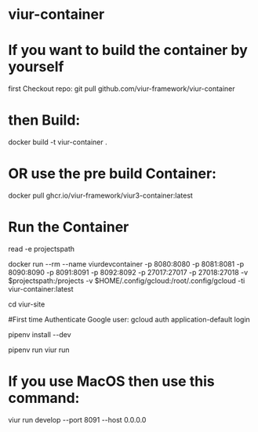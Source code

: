 # viur-container

# If you want to build the container by yourself

first Checkout repo: 
git pull github.com/viur-framework/viur-container

# then Build:
docker build -t viur-container .

# OR use the pre build Container:
docker pull ghcr.io/viur-framework/viur3-container:latest

# Run the Container
read -e projectspath

docker run --rm --name viurdevcontainer -p 8080:8080  -p 8081:8081  -p 8090:8090 -p 8091:8091 -p 8092:8092 -p 27017:27017 -p 27018:27018 -v $projectspath:/projects -v $HOME/.config/gcloud:/root/.config/gcloud -ti viur-container:latest

cd viur-site

#First time Authenticate Google user: gcloud auth application-default login

pipenv install --dev

pipenv run viur run


# If you use MacOS then use this command:
viur run develop --port 8091 --host 0.0.0.0
